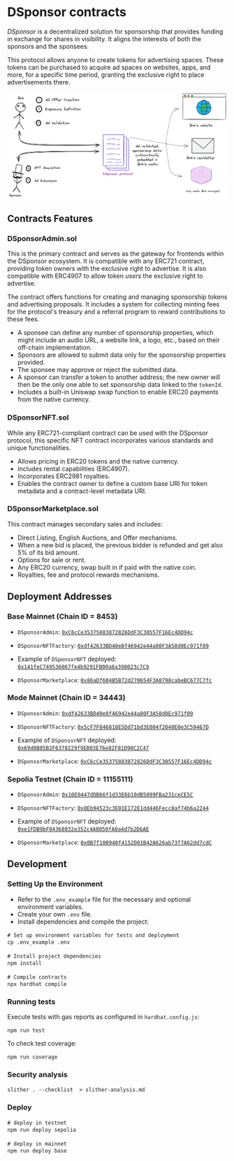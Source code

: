 # DSponsor contracts

*DSponsor* is a decentralized solution for sponsorship that provides funding in exchange for shares in visibility. It aligns the interests of both the sponsors and the sponsees.

This protocol allows anyone to create tokens for advertising spaces. These tokens can be purchased to acquire ad spaces on websites, apps, and more, for a specific time period, granting the exclusive right to place advertisements there.

![logo DSponsor](assets/schema%20dsponsor.png)

## Contracts Features

### DSponsorAdmin.sol

This is the primary contract and serves as the gateway for frontends within the DSponsor ecosystem. It is compatible with any ERC721 contract, providing token owners with the exclusive right to advertise. It is also compatible with ERC4907 to allow token *users* the exclusive right to advertise.

The contract offers functions for creating and managing sponsorship tokens and advertising proposals. It includes a system for collecting minting fees for the protocol's treasury and a referral program to reward contributions to these fees.

- A sponsee can define any number of sponsorship properties, which might include an audio URL, a website link, a logo, etc., based on their off-chain implementation.
- Sponsors are allowed to submit data only for the sponsorship properties provided.
- The sponsee may approve or reject the submitted data.
- A sponsor can transfer a token to another address; the new owner will then be the only one able to set sponsorship data linked to the `tokenId`.
- Includes a built-in Uniswap swap function to enable ERC20 payments from the native currency.

### DSponsorNFT.sol

While any ERC721-compliant contract can be used with the DSponsor protocol, this specific NFT contract incorporates various standards and unique functionalities.

- Allows pricing in ERC20 tokens and the native currency.
- Includes rental capabilities (ERC4907).
- Incorporates ERC2981 royalties.
- Enables the contract owner to define a custom base URI for token metadata and a contract-level metadata URI.

### DSponsorMarketplace.sol

This contract manages secondary sales and includes:

- Direct Listing, English Auctions, and Offer mechanisms.
- When a new bid is placed, the previous bidder is refunded and get also 5% of its bid amount.
- Options for sale or rent.
- Any ERC20 currency, swap built in if paid with the native coin.
- Royalties, fee and protocol rewards mechanisms.

## Deployment Addresses

### Base Mainnet (Chain ID = 8453)

- `DSponsorAdmin`: [`0xC6cCe35375883872826DdF3C30557F16Ec4DD94c`](https://basescan.org/address/0xC6cCe35375883872826DdF3C30557F16Ec4DD94c)

- `DSponsorNFTFactory`: [`0xdf42633BD40e8f46942e44a80F3A58d0Ec971f09`](https://basescan.org/address/0xdf42633BD40e8f46942e44a80F3A58d0Ec971f09)

- Example of `DSponsorNFT` deployed: [`0x141feC749536067fe4b9291FB00a8a398023c7C9`](https://basescan.org/address/0x141feC749536067fe4b9291FB00a8a398023c7C9)

- `DSponsorMarketplace`: [`0x86aDf604B5B72d270654F3A0798cabeBC677C7fc`](https://basescan.org/address/0x86aDf604B5B72d270654F3A0798cabeBC677C7fc)

### Mode Mainnet (Chain ID = 34443)

- `DSponsorAdmin`: [`0xdf42633BD40e8f46942e44a80F3A58d0Ec971f09`](https://explorer.mode.network/address/0xdf42633BD40e8f46942e44a80F3A58d0Ec971f09)

- `DSponsorNFTFactory`: [`0x5cF7F046818E5Dd71bd3E004f2040E0e3C59467D`](https://explorer.mode.network/address/0x5cF7F046818E5Dd71bd3E004f2040E0e3C59467D)

- Example of `DSponsorNFT` deployed: [`0x69d0B85B2F6378229f9EB03E76e82F81D90C2C47`](https://explorer.mode.network/address/0x69d0B85B2F6378229f9EB03E76e82F81D90C2C47)

- `DSponsorMarketplace`: [`0xC6cCe35375883872826DdF3C30557F16Ec4DD94c`](https://explorer.mode.network/address/0xC6cCe35375883872826DdF3C30557F16Ec4DD94c)

### Sepolia Testnet (Chain ID = 11155111)

- `DSponsorAdmin`: [`0x10E0447dDB66f1d33E6b10dB5099FBa231ceCE5C`](https://sepolia.etherscan.io/address/0x10E0447dDB66f1d33E6b10dB5099FBa231ceCE5C)

- `DSponsorNFTFactory`: [`0x8Eb94523c3E01E172E1dd446Fecc8af74b6a2244`](https://sepolia.etherscan.io/address/0x8Eb94523c3E01E172E1dd446Fecc8af74b6a2244)

- Example of `DSponsorNFT` deployed: [`0xe1FDB9bF84368032e352c4A8050fA0a4d7b2D6AE`](https://sepolia.etherscan.io/address/0xe1FDB9bF84368032e352c4A8050fA0a4d7b2D6AE)

- `DSponsorMarketplace`: [`0x0B7f100940f4152D01B42A626ab73f7A62dd7cdC`](https://sepolia.etherscan.io/address/0x0B7f100940f4152D01B42A626ab73f7A62dd7cdC)

## Development

### Setting Up the Environment

- Refer to the `.env_example` file for the necessary and optional environment variables.
- Create your own `.env` file.
- Install dependencies and compile the project:

```shell
# Set up environment variables for tests and deployment
cp .env_example .env

# Install project dependencies
npm install

# Compile contracts
npx hardhat compile
```

### Running tests

Execute tests with gas reports as configured in `hardhat.config.js`:

```shell
npm run test 
```

To check test coverage:

```shell
npm run coverage
```

### Security analysis

```shell
slither . --checklist  > slither-analysis.md
```

### Deploy

```shell
# deploy in testnet
npm run deploy sepolia

# deploy in mainnet
npm run deploy base
```

